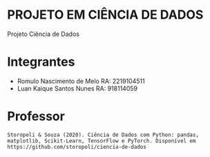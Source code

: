 # PROJETO EM CIÊNCIA DE DADOS
Projeto Ciência de Dados


# Integrantes
* Romulo Nascimento de Melo RA: 2219104511
* Luan Kaique Santos Nunes  RA: 918114059

# Professor

```plaintext
Storopoli & Souza (2020). Ciência de Dados com Python: pandas, matplotlib, Scikit-Learn, TensorFlow e PyTorch. Disponível em https://github.com/storopoli/ciencia-de-dados
```

